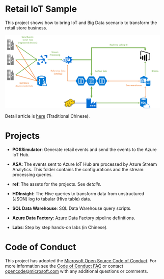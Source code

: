 # Retail IoT Sample

This project shows how to bring IoT and Big Data scenario to transform the retail store business.

![Solution Architecture](assets/images/architecture.png)

Detail article is [here](https://medium.com/@ericsk/以零售為例-動手實作以資料驅動的商業決策系統-938c42f394fc) (Traditional Chinese).

# Projects

* **POSSimulator**: Generate retail events and send the events to the Azure IoT Hub.
* **ASA**: The events sent to Azure IoT Hub are processed by Azure Stream Analytics. This folder contains the configurations and the stream processing queries.
* **ref**: The assets for the projects. See _details_.
* **HDInsight**: The Hive queries to transform data from unstructured (JSON) log to tabular (Hive table) data.
* **SQL Data Warehouse**: SQL Data Warehouse query scripts.
* **Azure Data Factory**: Azure Data Factory pipeline definitions.

* **Labs**: Step by step hands-on labs (in Chinese).

# Code of Conduct
This project has adopted the [Microsoft Open Source Code of Conduct](https://opensource.microsoft.com/codeofconduct/). For more information see the [Code of Conduct FAQ](https://opensource.microsoft.com/codeofconduct/faq/) or contact [opencode@microsoft.com](mailto:opencode@microsoft.com) with any additional questions or comments.

